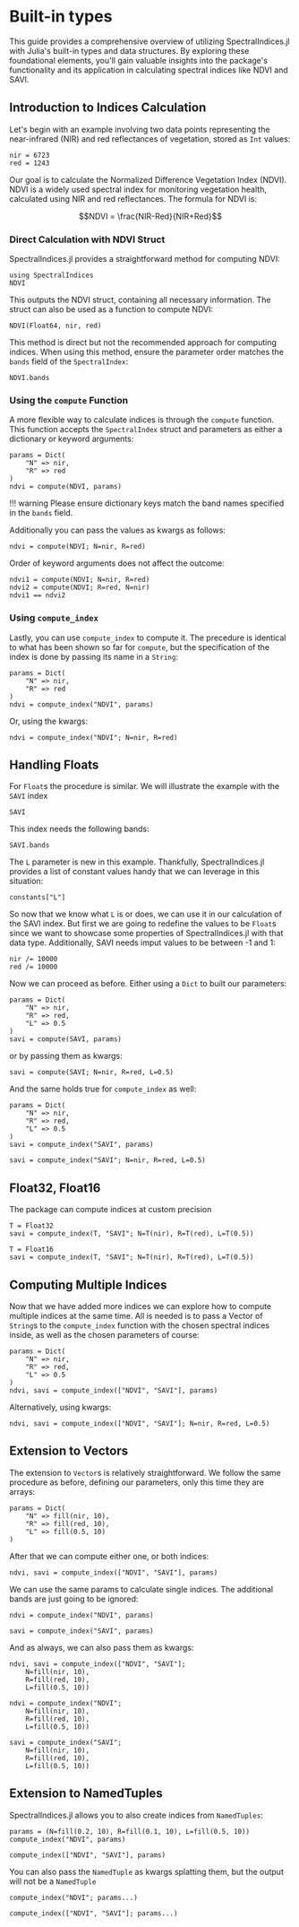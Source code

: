 # Built-in types

This guide provides a comprehensive overview of utilizing SpectralIndices.jl with Julia's built-in types and data structures. By exploring these foundational elements, you'll gain valuable insights into the package's functionality and its application in calculating spectral indices like NDVI and SAVI.

## Introduction to Indices Calculation

Let's begin with an example involving two data points representing the near-infrared (NIR) and red reflectances of vegetation, stored as `Int` values:

```@example basic
nir = 6723
red = 1243
```

Our goal is to calculate the Normalized Difference Vegetation Index (NDVI). NDVI is a widely used spectral index for monitoring vegetation health, calculated using NIR and red reflectances. The formula for NDVI is:

$$NDVI = \frac{NIR-Red}{NIR+Red}$$

### Direct Calculation with NDVI Struct

SpectralIndices.jl provides a straightforward method for computing NDVI:

```@example basic
using SpectralIndices
NDVI
```

This outputs the NDVI struct, containing all necessary information. The struct can also be used as a function to compute NDVI:

```@example basic
NDVI(Float64, nir, red)
```

This method is direct but not the recommended approach for computing indices. When using this method, ensure the parameter order matches the `bands` field of the `SpectralIndex`:

```@example basic
NDVI.bands
```

### Using the `compute` Function


A more flexible way to calculate indices is through the `compute` function. This function accepts the `SpectralIndex` struct and parameters as either a dictionary or keyword arguments:

```@example basic
params = Dict(
    "N" => nir,
    "R" => red
)
ndvi = compute(NDVI, params)
```

!!! warning
    Please ensure dictionary keys match the band names specified in the `bands` field.

Additionally you can pass the values as kwargs as follows:

```@example basic
ndvi = compute(NDVI; N=nir, R=red)
```

Order of keyword arguments does not affect the outcome:

```@example basic
ndvi1 = compute(NDVI; N=nir, R=red)
ndvi2 = compute(NDVI; R=red, N=nir)
ndvi1 == ndvi2
```

### Using `compute_index`

Lastly, you can use `compute_index` to compute it. The precedure is identical to what has been shown so far for `compute`, but the specification of the index is done by passing its name in a `String`:

```@example basic
params = Dict(
    "N" => nir,
    "R" => red
)
ndvi = compute_index("NDVI", params)
```

Or, using the kwargs:

```@example basic
ndvi = compute_index("NDVI"; N=nir, R=red)
```

## Handling Floats

For `Float`s the procedure is similar. We will illustrate the example with the `SAVI` index

```@example basic
SAVI
```

This index needs the following bands:

```@example basic
SAVI.bands
```

The `L` parameter is new in this example. Thankfully, SpectralIndices.jl provides a list of constant values handy that we can leverage in this situation:

```@example basic
constants["L"]
```

So now that we know what `L` is or does, we can use it in our calculation of the SAVI index. But first we are going to redefine the values to be `Float`s since we want to showcase some properties of SpectralIndices.jl with that data type. Additionally, SAVI needs imput values to be between -1 and 1:

```@example basic
nir /= 10000
red /= 10000
```

Now we can proceed as before. Either using a `Dict` to built our parameters:

```@example basic
params = Dict(
    "N" => nir,
    "R" => red,
    "L" => 0.5
)
savi = compute(SAVI, params)
```

or by passing them as kwargs:

```@example basic
savi = compute(SAVI; N=nir, R=red, L=0.5)
```

And the same holds true for `compute_index` as well:

```@example basic
params = Dict(
    "N" => nir,
    "R" => red,
    "L" => 0.5
)
savi = compute_index("SAVI", params)
```

```@example basic
savi = compute_index("SAVI"; N=nir, R=red, L=0.5)
```

## Float32, Float16
The package can compute indices at custom precision

```@example basic
T = Float32
savi = compute_index(T, "SAVI"; N=T(nir), R=T(red), L=T(0.5))
```
```@example basic
T = Float16
savi = compute_index(T, "SAVI"; N=T(nir), R=T(red), L=T(0.5))
```

## Computing Multiple Indices

Now that we have added more indices we can explore how to compute multiple indices at the same time. All is needed is to pass a Vector of `String`s to the `compute_index` function with the chosen spectral indices inside, as well as the chosen parameters of course:

```@example basic
params = Dict(
    "N" => nir,
    "R" => red,
    "L" => 0.5
)
ndvi, savi = compute_index(["NDVI", "SAVI"], params)
```

Alternatively, using kwargs:

```@example basic
ndvi, savi = compute_index(["NDVI", "SAVI"]; N=nir, R=red, L=0.5)
```

## Extension to Vectors

The extension to `Vector`s is relatively straightforward. We follow the same procedure as before, defining our parameters, only this time they are arrays:

```@example basic
params = Dict(
    "N" => fill(nir, 10),
    "R" => fill(red, 10),
    "L" => fill(0.5, 10)
)
```

After that we can compute either one, or both indices:

```@example basic
ndvi, savi = compute_index(["NDVI", "SAVI"], params)
```

We can use the same params to calculate single indices. The additional bands are just going to be ignored:

```@example basic
ndvi = compute_index("NDVI", params)
```
```@example basic
savi = compute_index("SAVI", params)
```

And as always, we can also pass them as kwargs:

```@example basic
ndvi, savi = compute_index(["NDVI", "SAVI"];
    N=fill(nir, 10),
    R=fill(red, 10),
    L=fill(0.5, 10))
```
```@example basic
ndvi = compute_index("NDVI";
    N=fill(nir, 10),
    R=fill(red, 10),
    L=fill(0.5, 10))
```
```@example basic
savi = compute_index("SAVI";
    N=fill(nir, 10),
    R=fill(red, 10),
    L=fill(0.5, 10))
```

## Extension to NamedTuples

SpectralIndices.jl allows you to also create indices from `NamedTuples`:

```@example basic
params = (N=fill(0.2, 10), R=fill(0.1, 10), L=fill(0.5, 10))
compute_index("NDVI", params)
```
```@example basic
compute_index(["NDVI", "SAVI"], params)
```

You can also pass the `NamedTuple` as kwargs splatting them, but the output will not be a `NamedTuple`

```@example basic
compute_index("NDVI"; params...)
```
```@example basic
compute_index(["NDVI", "SAVI"]; params...)
```